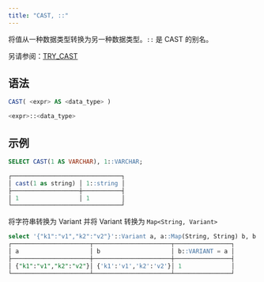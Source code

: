 ```yaml
---
title: "CAST, ::"
---
```


将值从一种数据类型转换为另一种数据类型。`::` 是 CAST 的别名。

另请参阅：[TRY_CAST](try-cast.md)

## 语法

```sql
CAST( <expr> AS <data_type> )

<expr>::<data_type>
```

## 示例

```sql
SELECT CAST(1 AS VARCHAR), 1::VARCHAR;

┌───────────────────────────────┐
│ cast(1 as string) │ 1::string │
├───────────────────┼───────────┤
│ 1                 │ 1         │
└───────────────────────────────┘
```


将字符串转换为
Variant 并将 Variant 转换为 `Map<String, Variant>`
```sql
select '{"k1":"v1","k2":"v2"}'::Variant a, a::Map(String, String) b, b::Variant = a;
┌──────────────────────┬──────────────────────┬────────────────┐
│ a                    │ b                    │ b::VARIANT = a │
├──────────────────────┼──────────────────────┼────────────────┤
│ {"k1":"v1","k2":"v2"}│ {'k1':'v1','k2':'v2'}│ 1              │
└──────────────────────┴──────────────────────┴────────────────┘
```